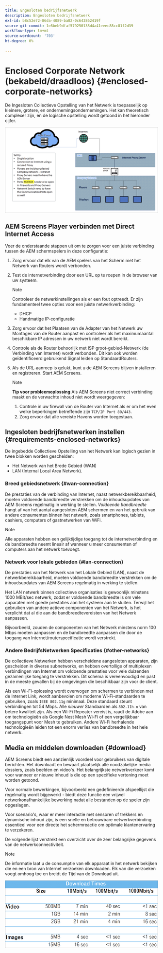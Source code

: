 ```yaml
---
title: Engesloten bedrijfsnetwerk
description: Engesloten bedrijfsnetwerk
exl-id: b8c52e72-86da-4089-ba02-0c643862419f
source-git-commit: 1e8beb9dfaf579250138d4a41eeec88cc81f2d39
workflow-type: tm+mt
source-wordcount: '703'
ht-degree: 0%

---
```


# Enclosed Corporate Network (bekabeld/draadloos) {#enclosed-corporate-networks}

De Ingesloten Collectieve Opstelling van het Netwerk is toepasselijk op kleinere, grotere, en ondernemingsondernemingen. Het kan theoretisch complexer zijn, en de logische opstelling wordt getoond in het hieronder cijfer.

![](/help/using/assets/enclosed-network-1.png)


## AEM Screens Player verbinden met Direct Internet Access

Voer de onderstaande stappen uit om te zorgen voor een juiste verbinding tussen de AEM schermspelers in deze configuratie:

1. Zorg ervoor dat elk van de AEM spelers van het Scherm met het Netwerk van Routers wordt verbonden.
1. Test de internetverbinding door een URL op te roepen in de browser van uw systeem.

   >[!NOTE]
   >Controleer de netwerkinstellingen als er een fout optreedt. Er zijn fundamenteel twee opties voor een juiste netwerkverbinding:
   >* DHCP
   >* Handmatige IP-configuratie

1. Zorg ervoor dat het Plaatsen van de Adapter van het Netwerk uw Montages van de Router aanpast en controleer als het maximumaantal beschikbare IP adressen in uw netwerk niet wordt bereikt.

1. Controle als de Router behoorlijk met ISP groot-gebied-Netwerk (de Verbinding van Internet) wordt verbonden. Dit kan ook worden geïdentificeerd gebruikend Signal leiden op StandaardRouters.
1. Als de URL-aanroep is gelukt, kunt u de AEM Screens blijven installeren en registreren. Start AEM Screens.

   >[!NOTE]
   >**Tip voor probleemoplossing**
   >Als AEM Screens niet correct verbinding maakt en de verwachte inhoud niet wordt weergegeven:
   >
   >1. Controle in uw firewall van de Router van Internet als er om het even welke beperkingen betreffende zijn `TCP/IP Port 80/443`.
   >1. Zorg ervoor dat alle vereiste Havens worden toegestaan.

## Ingesloten bedrijfsnetwerken instellen {#requirements-enclosed-networks}

De ingebedde Collectieve Opstelling van het Netwerk kan logisch gezien in twee blokken worden gescheiden:

* Het Netwerk van het Brede Gebied (WAN)
* LAN (Internal Local Area Network).

### Breed gebiedsnetwerk {#wan-connection}

De prestaties van de verbinding van Internet, naast netwerkbereikbaarheid, moeten voldoende bandbreedte verstrekken om de inhoudsupdates van AEM Screens regelmatig in werking te stellen.
*Voldoende bandbreedte* hangt af van het aantal aangesloten AEM schermen en van het gebruik van andere consumenten binnen het netwerk, zoals smartphones, tablets, cashiers, computers of gastnetwerken van WiFi.

>[!NOTE]
>
>Alle apparaten hebben een gelijktijdige toegang tot de internetverbinding en de bandbreedte neemt lineair af wanneer u meer consumenten of computers aan het netwerk toevoegt.

### Netwerk voor lokale gebieden {#lan-connection}

De prestaties van het Netwerk van het Lokale Gebied (LAN), naast de netwerkbereikbaarheid, moeten voldoende bandbreedte verstrekken om de inhoudsupdates van AEM Screens regelmatig in werking te stellen.

Het LAN netwerk binnen collectieve organisaties is gewoonlijk minstens 1000 MBit/sec netwerk, zodat er voldoende bandbreedte is om vele apparaten met goede prestaties aan het systeem aan te sluiten. Terwijl het gebruiken van andere actieve componenten van het Netwerk, is het verplicht dat al die aan de bandbreedtevereisten van het Netwerk aanpassen.

Bijvoorbeeld, zouden de componenten van het Netwerk minstens norm 100 Mbps moeten aanpassen en de bandbreedte aanpassen die door de toegang van Internet/routerspecificatie wordt verstrekt.

### Andere BedrijfsNetwerken Specificaties {#other-networks}

De collectieve Netwerken hebben verscheidene aangesloten apparaten, zijn gescheiden in diverse subnetworks, en hebben overtollige of multiplexen verbindingen van Internet om voldoende prestaties voor vele duizenden gezamenlijke toegang te verstrekken.
Dit schema is vereenvoudigd en past in de meeste gevallen bij de omgevingen die beschikbaar zijn voor de client.

Als een Wi-Fi-oplossing wordt overwogen om schermen te verbinden met de Internet Link, wordt aanbevolen om moderne Wi-Fi-standaarden te gebruiken, zoals `IEEE 802.11g` minimaal. Deze standaard steunt verbindingen tot 54 Mbps. Alle *nieuwer* Standaarden als `802.11h-n` van betere kwaliteit zijn. Als een Wi-Fi Repeater vereist is, raadt de Adobe aan om technologieën als Google Nest Mesh Wi-Fi of een vergelijkbaar toegangspunt voor Mesh te gebruiken.
Andere Wi-Fi herhalende technologieën leiden tot een enorm verlies van bandbreedte in het hele netwerk.

## Media en middelen downloaden {#download}

AEM Screens biedt een aanzienlijk voordeel voor gebruikers van digitale berichten. Het downloadt en bewaart plaatselijk alle noodzakelijke media dossiers, zoals beelden en video&#39;s. Het belangrijkste netwerkverkeer komt voor wanneer er nieuwe inhoud is die op een specifieke vertoning moet worden getoond.

Voor normale bewerkingen, bijvoorbeeld een gedefinieerde afspeellijst die regelmatig wordt bijgewerkt - biedt deze functie een vrijwel netwerkonafhankelijke bewerking nadat alle bestanden op de speler zijn opgeslagen.

Voor scenario&#39;s, waar er meer interactie met sensoren of trekkers en dynamische inhoud zijn, is een snelle en betrouwbare netwerkverbinding essentieel voor een directe het schermreactie om optimale klantenervaring te verzekeren.

De volgende lijst verstrekt een overzicht over de zeer belangrijke gegevens van de netwerkconnectiviteit.

>[!NOTE]
>De informatie laat u de consumptie van elk apparaat in het netwerk bekijken die en een bron van Internet verzoeken downloaden. Elk van die verzoeken voegt omhoog toe en breidt de Tijd van de Download uit.

![](/help/using/assets/enclosed-network-download.png)
